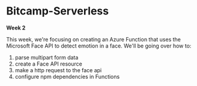 # Bitcamp-Serverless
**Week 2**

This week, we're focusing on creating an Azure Function that uses the Microsoft Face API to detect emotion in a face. 
We'll be going over how to:
1. parse multipart form data
2. create a Face API resource
3. make a http request to the face api
4. configure npm dependencies in Functions
